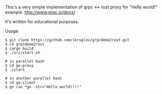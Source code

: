 This's a very simple implementation of grpc <-> rust proxy for "Hello world!" example.
http://www.grpc.io/docs/

It's written for educational purposes.

Usage:
```
$ git clone https://github.com/ikruglov/grpcdemo2rust.git
$ cd grpcdemo2rust
$ cargo build
$ ./src/start.sh

# in parallel bash
$ cd go-proxy
$ ./start

# in another parallel bash
$ cd go-client
$ go run *go -str="Hello world!!!!"
```
